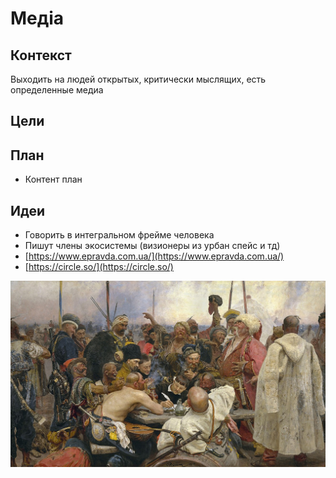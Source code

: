 # Медіа

## Контекст

Выходить на людей открытых, критически мыслящих, есть определенные медиа

## Цели



## План

* Контент план

## Идеи

* Говорить в интегральном фрейме человека 
* Пишут члены экосистемы \(визионеры из урбан спейс и тд\)
* [https://www.epravda.com.ua/](https://www.epravda.com.ua/)
* [https://circle.so/](https://circle.so/)

![](../.gitbook/assets/image%20%28145%29.png)

